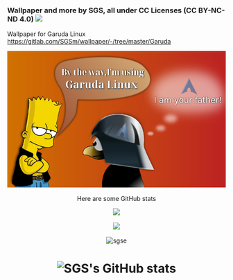 ### Wallpaper and more by SGS, all under CC Licenses (CC BY-NC-ND 4.0) <img src=https://gitlab.com/SGSm/wallpaper/-/raw/master/by-nc-nd.png>

Wallpaper for Garuda Linux https://gitlab.com/SGSm/wallpaper/-/tree/master/Garuda

<img src=https://github.com/sgse/wallpaper/blob/master/Garuda-btw-02-sgs.png>

<p align="center">Here are some GitHub stats</p>

<p align="center"> <img src=https://streak-stats.demolab.com?user=sgse&theme=transparent> </p>
<p align="center"> <img src=https://github-profile-trophy.vercel.app/?username=sgse&theme=onedark&raw=1> </p>

<p align="center"> <img src="https://komarev.com/ghpvc/?username=sgse&label=Profile%20views&color=0e75b6&style=flat" alt="sgse" /> </p>


<h1 align="center">

![SGS's GitHub stats](https://github-readme-stats.vercel.app/api?username=sgse&show_icons=true&theme=radical&include_all_commits=true&count_private=true)

</h1>
